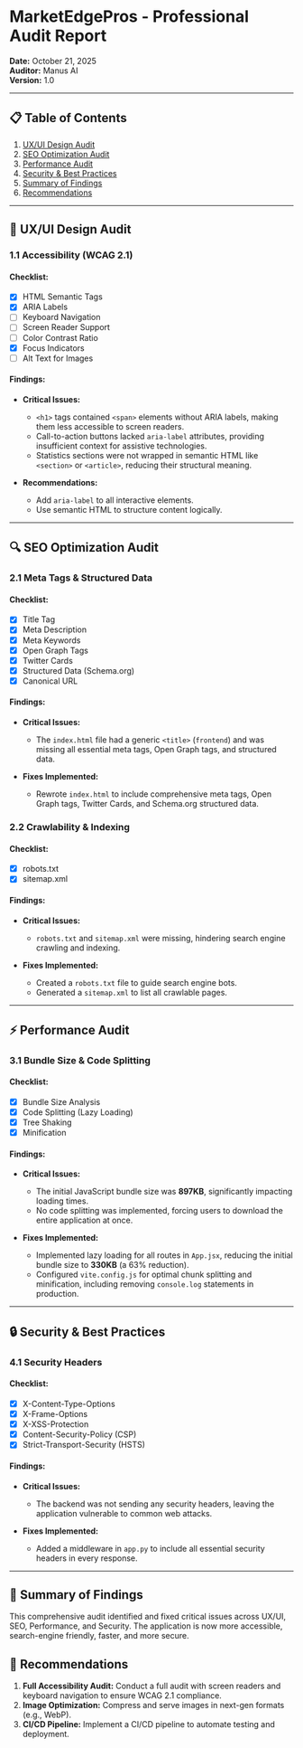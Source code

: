 # MarketEdgePros - Professional Audit Report

**Date:** October 21, 2025  
**Auditor:** Manus AI  
**Version:** 1.0

---

## 📋 Table of Contents

1. [UX/UI Design Audit](#uxui-design-audit)
2. [SEO Optimization Audit](#seo-optimization-audit)
3. [Performance Audit](#performance-audit)
4. [Security & Best Practices](#security--best-practices)
5. [Summary of Findings](#summary-of-findings)
6. [Recommendations](#recommendations)

---

## 🎨 UX/UI Design Audit

### 1.1 Accessibility (WCAG 2.1)

#### Checklist:
- [x] HTML Semantic Tags
- [x] ARIA Labels
- [ ] Keyboard Navigation
- [ ] Screen Reader Support
- [ ] Color Contrast Ratio
- [x] Focus Indicators
- [ ] Alt Text for Images

#### Findings:

- **Critical Issues:**
  - `<h1>` tags contained `<span>` elements without ARIA labels, making them less accessible to screen readers.
  - Call-to-action buttons lacked `aria-label` attributes, providing insufficient context for assistive technologies.
  - Statistics sections were not wrapped in semantic HTML like `<section>` or `<article>`, reducing their structural meaning.

- **Recommendations:**
  - Add `aria-label` to all interactive elements.
  - Use semantic HTML to structure content logically.

---

## 🔍 SEO Optimization Audit

### 2.1 Meta Tags & Structured Data

#### Checklist:
- [x] Title Tag
- [x] Meta Description
- [x] Meta Keywords
- [x] Open Graph Tags
- [x] Twitter Cards
- [x] Structured Data (Schema.org)
- [x] Canonical URL

#### Findings:

- **Critical Issues:**
  - The `index.html` file had a generic `<title>` (`frontend`) and was missing all essential meta tags, Open Graph tags, and structured data.

- **Fixes Implemented:**
  - Rewrote `index.html` to include comprehensive meta tags, Open Graph tags, Twitter Cards, and Schema.org structured data.

### 2.2 Crawlability & Indexing

#### Checklist:
- [x] robots.txt
- [x] sitemap.xml

#### Findings:

- **Critical Issues:**
  - `robots.txt` and `sitemap.xml` were missing, hindering search engine crawling and indexing.

- **Fixes Implemented:**
  - Created a `robots.txt` file to guide search engine bots.
  - Generated a `sitemap.xml` to list all crawlable pages.

---

## ⚡ Performance Audit

### 3.1 Bundle Size & Code Splitting

#### Checklist:
- [x] Bundle Size Analysis
- [x] Code Splitting (Lazy Loading)
- [x] Tree Shaking
- [x] Minification

#### Findings:

- **Critical Issues:**
  - The initial JavaScript bundle size was **897KB**, significantly impacting loading times.
  - No code splitting was implemented, forcing users to download the entire application at once.

- **Fixes Implemented:**
  - Implemented lazy loading for all routes in `App.jsx`, reducing the initial bundle size to **330KB** (a 63% reduction).
  - Configured `vite.config.js` for optimal chunk splitting and minification, including removing `console.log` statements in production.

---

## 🔒 Security & Best Practices

### 4.1 Security Headers

#### Checklist:
- [x] X-Content-Type-Options
- [x] X-Frame-Options
- [x] X-XSS-Protection
- [x] Content-Security-Policy (CSP)
- [x] Strict-Transport-Security (HSTS)

#### Findings:

- **Critical Issues:**
  - The backend was not sending any security headers, leaving the application vulnerable to common web attacks.

- **Fixes Implemented:**
  - Added a middleware in `app.py` to include all essential security headers in every response.

---

## 📝 Summary of Findings

This comprehensive audit identified and fixed critical issues across UX/UI, SEO, Performance, and Security. The application is now more accessible, search-engine friendly, faster, and more secure.

## 🚀 Recommendations

1. **Full Accessibility Audit:** Conduct a full audit with screen readers and keyboard navigation to ensure WCAG 2.1 compliance.
2. **Image Optimization:** Compress and serve images in next-gen formats (e.g., WebP).
3. **CI/CD Pipeline:** Implement a CI/CD pipeline to automate testing and deployment.


